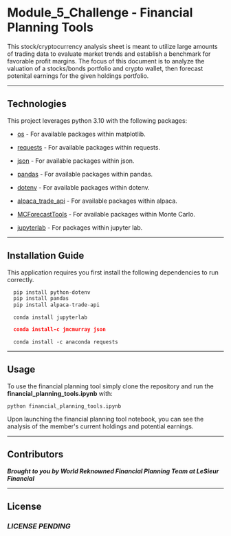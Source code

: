 # Module_5_Challenge - Financial Planning Tools

This stock/cryptocurrency analysis sheet is meant to utilize large amounts of trading data to evaluate market trends and establish a benchmark for favorable profit margins. The focus of this document is to analyze the valuation of a stocks/bonds portfolio and crypto wallet, then forecast potenital earnings for the given holdings portfolio.  

---

## Technologies

This project leverages python 3.10 with the following packages:

* [os](https://github.com/matplotlib/matplotlib) - For available packages within matplotlib.

* [requests](https://github.com/WordPress/Requests) - For available packages within requests.

* [json](https://www.json.org/json-en.html) - For available packages within json.

* [pandas](https://github.com/pandas-dev/pandas) - For available packages within pandas.

* [dotenv](https://github.com/motdotla/dotenv) - For available packages within dotenv.

* [alpaca_trade_api](https://github.com/alpacahq/alpaca-trade-api-python) - For available packages within alpaca.

* [MCForecastTools](https://github.com/ranaroussi/pandas-montecarlo) - For available packages within Monte Carlo.

* [jupyterlab](https://github.com/jupyterlab/jupyterlab) - For packages within jupyter lab.

---

## Installation Guide

This application requires you first install the following dependencies to run correctly.

```python
  pip install python-dotenv
  pip install pandas
  pip install alpaca-trade-api
```

```jupyter lab
  conda install jupyterlab
```

```json
  conda install-c jmcmurray json
```

```requests
  conda install -c anaconda requests
```

---

## Usage

To use the financial planning tool simply clone the repository and run the **financial_planning_tools.ipynb** with:

```jupyterlab
python financial_planning_tools.ipynb
```

Upon launching the financial planning tool notebook, you can see the analysis of the member's current holdings and potential earnings.

---

## Contributors

***Brought to you by World Reknowned Financial Planning Team at LeSieur Financial***

---

## License

### *LICENSE PENDING*
